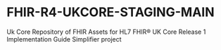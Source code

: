 # FHIR-R4-UKCORE-STAGING-MAIN
Uk Core Repository of FHIR Assets for HL7 FHIR® UK Core Release 1 Implementation Guide Simplifier project
